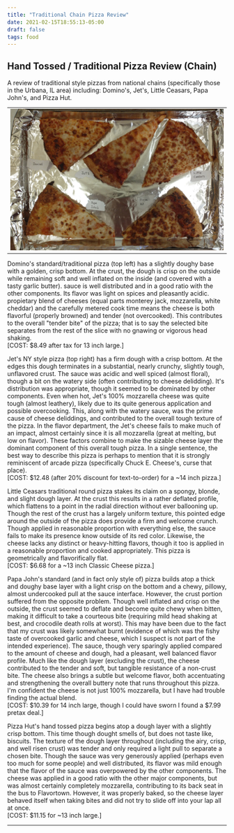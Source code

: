 ```yaml
---
title: "Traditional Chain Pizza Review"
date: 2021-02-15T18:55:13-05:00
draft: false
tags: food
---
```


## Hand Tossed / Traditional Pizza Review (Chain)

A review of traditional style pizzas from national chains (specifically those in the Urbana, IL area) including: Domino's, Jet's, Little Ceasars, Papa John's, and Pizza Hut.

<table style="width:100%">
  <tr>
    <td>
      <img src="/assets/posts/traditional_chain/TraditionalChain.jpg">
    </td>
  </tr>
</table>

<span class="themecolor">Domino's</span> standard/traditional pizza (top left) has a slightly doughy base with a golden, crisp bottom.
At the crust, the dough is crisp on the outside while remaining soft and well inflated on the inside (and covered with a tasty garlic butter).
sauce is well distributed and in a good ratio with the other components.
Its flavor was light on spices and pleasantly acidic.
propietary blend of cheeses (equal parts monterey jack, mozzarella, white cheddar) and the carefully metered cook time means the cheese is both flavorful (properly browned) and tender (not overcooked).
This contributes to the overall "tender bite" of the pizza; that is to say the selected bite separates from the rest of the slice with no gnawing or vigorous head shaking.
<br>
[COST: $8.49 after tax for 13 inch large.]

<span class="themecolor">Jet's</span> NY style pizza (top right) has a firm dough with a crisp bottom.
At the edges this dough terminates in a substantial, nearly crunchy, slightly tough, unflavored crust.
The sauce was acidic and well spiced (almost floral), though a bit on the watery side (often contributing to cheese delidding).
It's distribution was appropriate, though it seemed to be dominated by other components.
Even when hot, Jet's 100% mozzarella cheese was quite tough (almost leathery), likely due to its quite generous application and possible overcooking.
This, along with the watery sauce, was the prime cause of cheese deliddings, and contributed to the overall tough texture of the pizza.
In the flavor department, the Jet's cheese fails to make much of an impact, almost certainly since it is all mozzarella (great at melting, but low on flavor).
These factors combine to make the sizable cheese layer the dominant component of this overall tough pizza.
In a single sentence, the best way to describe this pizza is perhaps to mention that it is strongly reminiscent of arcade pizza (specifically Chuck E. Cheese's, curse that place).
<br>
[COST: $12.48 (after 20% discount for text-to-order) for a ~14 inch pizza.]

<span class="themecolor">Little Ceasars</span> traditional round pizza stakes its claim on a spongy, blonde, and slight dough layer.
At the crust this results in a rather deflated profile, which flattens to a point in the radial direction without ever ballooning up.
Though the rest of the crust has a largely uniform texture, this pointed edge around the outside of the pizza does provide a firm and welcome crunch. 
Though applied in reasonable proportion with everything else, the sauce fails to make its presence know outside of its red color.
Likewise, the cheese lacks any distinct or heavy-hitting flavors, though it too is applied in a reasonable proportion and cooked appropriately.
This pizza is geometrically and flavorifically flat.
<br>
[COST: $6.68 for a ~13 inch Classic Cheese pizza.]

<span class="themecolor">Papa John's</span> standard (and in fact only style of) pizza builds atop a thick and doughy base layer with a light crisp on the bottom and a chewy, pillowy, almost undercooked pull at the sauce interface.
However, the crust portion suffered from the opposite problem.
Though well inflated and crisp on the outside, the crust seemed to deflate and become quite chewy when bitten, making it difficult to take a courteous bite (requiring mild head shaking at best, and crocodile death rolls at worst).
This may have been due to the fact that my crust was likely somewhat burnt (evidence of which was the fishy taste of overcooked garlic and cheese, which I suspect is not part of the intended experience).
The sauce, though very sparingly applied compared to the amount of cheese and dough, had a pleasant, well balanced flavor profile.
Much like the dough layer (excluding the crust), the cheese contributed to the tender and soft, but tangible resistance of a non-crust bite.
The cheese also brings a subtle but welcome flavor, both accentuating and strengthening the overall buttery note that runs throughout this pizza.
I'm confident the cheese is not just 100% mozzarella, but I have had trouble finding the actual blend.
<br>
[COST: $10.39 for 14 inch large, though I could have sworn I found a $7.99 pretax deal.]

<span class="themecolor">Pizza Hut's</span> hand tossed pizza begins atop a dough layer with a slightly crisp bottom.
This time though dought smells of, but does not taste like, biscuits.
The texture of the dough layer throughout (including the airy, crisp, and well risen crust) was tender and only required a light pull to separate a chosen bite.
Though the sauce was very generously applied (perhaps even too much for some people) and well distributed, its flavor was mild enough that the flavor of the sauce was overpowered by the other components.
The cheese was applied in a good ratio with the other major components, but was almost certainly completely mozzarella, contributing to its back seat in the bus to Flavortown.
However, it was properly baked, so the cheese layer behaved itself when taking bites and did not try to slide off into your lap all at once.
<br>
[COST: $11.15 for ~13 inch large.]

---

